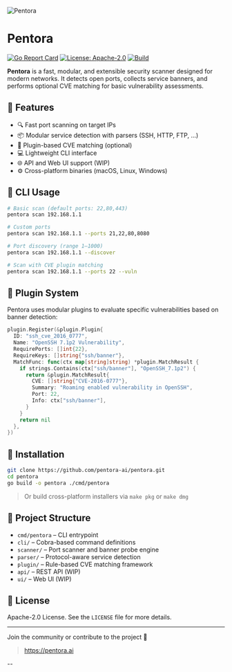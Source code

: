 ![Pentora](https://pentora.ai/logo.png)

# Pentora

[![Go Report Card](https://goreportcard.com/badge/github.com/pentora-ai/pentora)](https://goreportcard.com/report/github.com/pentora-ai/pentora)
[![License: Apache-2.0](https://img.shields.io/badge/license-Apache%202.0-blue.svg)](https://opensource.org/license/apache-2-0)
[![Build](https://img.shields.io/github/actions/workflow/status/pentoraai/pentora/test.yml?branch=main)](https://github.com/pentora-ai/pentora/actions)

**Pentora** is a fast, modular, and extensible security scanner designed for modern networks. It detects open ports, collects service banners, and performs optional CVE matching for basic vulnerability assessments.

## 🚀 Features

- 🔍 Fast port scanning on target IPs
- 📦 Modular service detection with parsers (SSH, HTTP, FTP, ...)
- 🔐 Plugin-based CVE matching (optional)
- 💻 Lightweight CLI interface
- 🌐 API and Web UI support (WIP)
- ⚙️ Cross-platform binaries (macOS, Linux, Windows)

## 🧪 CLI Usage

```bash
# Basic scan (default ports: 22,80,443)
pentora scan 192.168.1.1

# Custom ports
pentora scan 192.168.1.1 --ports 21,22,80,8080

# Port discovery (range 1–1000)
pentora scan 192.168.1.1 --discover

# Scan with CVE plugin matching
pentora scan 192.168.1.1 --ports 22 --vuln
```

## 🧩 Plugin System

Pentora uses modular plugins to evaluate specific vulnerabilities based on banner detection:

```go
plugin.Register(&plugin.Plugin{
  ID: "ssh_cve_2016_0777",
  Name: "OpenSSH 7.1p2 Vulnerability",
  RequirePorts: []int{22},
  RequireKeys: []string{"ssh/banner"},
  MatchFunc: func(ctx map[string]string) *plugin.MatchResult {
    if strings.Contains(ctx["ssh/banner"], "OpenSSH_7.1p2") {
      return &plugin.MatchResult{
        CVE: []string{"CVE-2016-0777"},
        Summary: "Roaming enabled vulnerability in OpenSSH",
        Port: 22,
        Info: ctx["ssh/banner"],
      }
    }
    return nil
  },
})
```

## 🔧 Installation

```bash
git clone https://github.com/pentora-ai/pentora.git
cd pentora
go build -o pentora ./cmd/pentora
```

> Or build cross-platform installers via `make pkg` or `make dmg`

## 📂 Project Structure

- `cmd/pentora` – CLI entrypoint
- `cli/` – Cobra-based command definitions
- `scanner/` – Port scanner and banner probe engine
- `parser/` – Protocol-aware service detection
- `plugin/` – Rule-based CVE matching framework
- `api/` – REST API (WIP)
- `ui/` – Web UI (WIP)

## 📜 License

Apache-2.0 License. See the `LICENSE` file for more details.

---

Join the community or contribute to the project 💬

> https://pentora.ai

--
